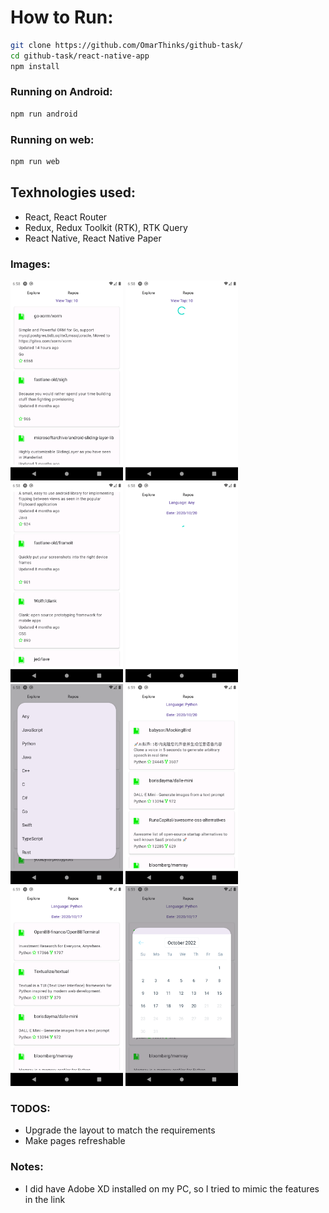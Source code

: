 # How to Run:

```bash
git clone https://github.com/OmarThinks/github-task/
cd github-task/react-native-app
npm install
```

### Running on Android:

```bash
npm run android
```

### Running on web:

```bash
npm run web
```

## Texhnologies used:

- React, React Router
- Redux, Redux Toolkit (RTK), RTK Query
- React Native, React Native Paper

### Images:

<img src="screenshots/01.png" width="180" height="320"/>
<img src="screenshots/02.png" width="180" height="320"/>
<img src="screenshots/03.png" width="180" height="320"/>
<img src="screenshots/04.png" width="180" height="320"/>
<img src="screenshots/05.png" width="180" height="320"/>
<img src="screenshots/06.png" width="180" height="320"/>
<img src="screenshots/07.png" width="180" height="320"/>
<img src="screenshots/08.png" width="180" height="320"/>

### TODOS:

- Upgrade the layout to match the requirements
- Make pages refreshable

### Notes:

- I did have Adobe XD installed on my PC, so I tried to mimic the features in the link
